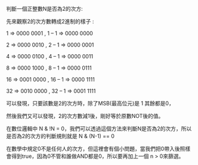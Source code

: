 判斷一個正整數N是否為2的次方:

先來觀察2的次方數轉成2進制的樣子 :

1 => 0000 0001 ,    1 – 1 => 0000 0000

2 => 0000 0010 ,    2 – 1 => 0000 0001

4 => 0000 0100  ,    4 – 1 => 0000 0011

8 => 0000 1000  ,    8 – 1 => 0000 0111

16 => 0001 0000 ,   16 – 1 => 0000 1111

32 => 0010 0000 ,   32 – 1 => 0001 1111

可以發現，只要該數是2的次方時，除了MSB(最高位元)是 1 其餘都是0，

然後我們又可以發現，2的次方數減1後，剛好等於原數NOT後的值。

 

在數位邏輯中 N & !N = 0，我們可以透過這個方法來判斷N是否為2的次方，所以是否為2的次方的判斷規則就是 N & (N-1) == 0

在數學中規定0不是任何人的次方，但這裡會有個小問題，當我們把0帶入後照樣會得到true，因為0不管和誰做AND都是0，所以要再加上一個 n > 0來篩選。
